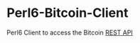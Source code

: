 # Perl6-Bitcoin-Client

Perl6 Client to access the Bitcoin [REST API](https://github.com/bitcoin/bitcoin/blob/master/doc/REST-interface.md)
